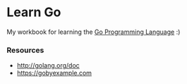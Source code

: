 # Learn Go

My workbook for learning the [Go Programming Language](http://golang.org) :)

### Resources

- http://golang.org/doc
- https://gobyexample.com
